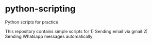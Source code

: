 # python-scripting
 Python scripts for practice
 
 This repository contains simple scripts for
	1) Sending email via gmail
	2) Sending Whatsapp messages automatically
